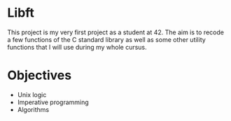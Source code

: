 # Libft
This project is my very first project as a student at 42. 
The aim is to recode a few functions of the C standard library as well as some other utility functions that I will use during my whole cursus.

# Objectives

- Unix logic 
- Imperative programming 
- Algorithms